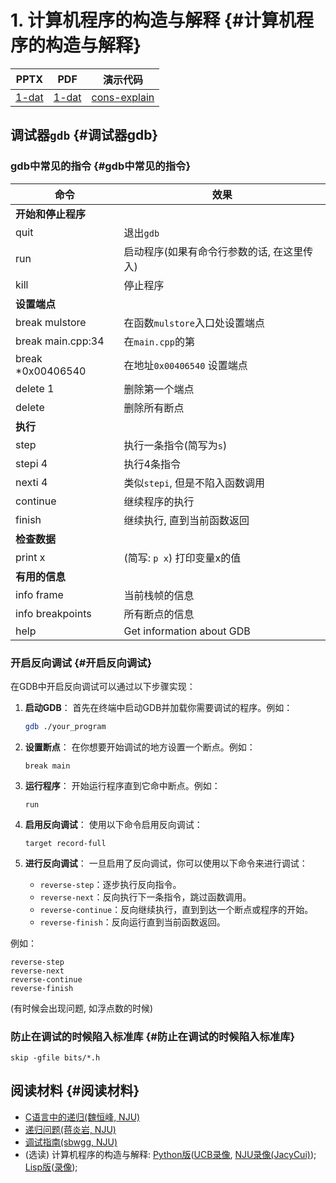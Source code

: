 # 1. 计算机程序的构造与解释 {#计算机程序的构造与解释}

| PPTX                         | PDF                         | 演示代码                                  |
|---------------------|---------------------|------------------------------|
| [1-dat](../asset/1-dat.pptx) | [1-dat](../asset/1-dat.pdf) | [cons-explain](../asset/cons-explain.zip) |

## 调试器`gdb` {#调试器gdb}

### gdb中常见的指令 {#gdb中常见的指令}

| 命令               | 效果                                       |
|--------------------|--------------------------------------------|
| **开始和停止程序** |                                            |
| quit               | 退出`gdb`                                  |
| run                | 启动程序(如果有命令行参数的话, 在这里传入) |
| kill               | 停止程序                                   |
| **设置端点**       |                                            |
| break mulstore     | 在函数`mulstore`入口处设置端点             |
| break main.cpp:34  | 在`main.cpp`的第                           |
| break \*0x00406540 | 在地址`0x00406540` 设置端点                |
| delete 1           | 删除第一个端点                             |
| delete             | 删除所有断点                               |
| **执行**           |                                            |
| step               | 执行一条指令(简写为`s`)                    |
| stepi 4            | 执行4条指令                                |
| nexti 4            | 类似`stepi`, 但是不陷入函数调用            |
| continue           | 继续程序的执行                             |
| finish             | 继续执行, 直到当前函数返回                 |
| **检查数据**       |                                            |
| print x            | (简写: `p x`) 打印变量x的值                |
| **有用的信息**     |                                            |
| info frame         | 当前栈帧的信息                             |
| info breakpoints   | 所有断点的信息                             |
| help               | Get information about GDB                  |

### 开启反向调试 {#开启反向调试}

在GDB中开启反向调试可以通过以下步骤实现：

1.  **启动GDB**： 首先在终端中启动GDB并加载你需要调试的程序。例如：

    ~~~ sh
    gdb ./your_program
    ~~~

2.  **设置断点**： 在你想要开始调试的地方设置一个断点。例如：

    ~~~ gdb
    break main
    ~~~

3.  **运行程序**： 开始运行程序直到它命中断点。例如：

    ~~~ gdb
    run
    ~~~

4.  **启用反向调试**： 使用以下命令启用反向调试：

    ~~~ gdb
    target record-full
    ~~~

5.  **进行反向调试**：
    一旦启用了反向调试，你可以使用以下命令来进行调试：

    -   `reverse-step`：逐步执行反向指令。
    -   `reverse-next`：反向执行下一条指令，跳过函数调用。
    -   `reverse-continue`：反向继续执行，直到到达一个断点或程序的开始。
    -   `reverse-finish`：反向运行直到当前函数返回。

例如：

~~~ gdb
reverse-step
reverse-next
reverse-continue
reverse-finish
~~~

(有时候会出现问题, 如浮点数的时候)

### 防止在调试的时候陷入标准库 {#防止在调试的时候陷入标准库}

    skip -gfile bits/*.h

## 阅读材料 {#阅读材料}

-   [C语言中的递归(魏恒峰,
    NJU)](https://www.bilibili.com/video/BV13j411a7b8/)
-   [递归问题(蒋炎岩, NJU)](https://www.bilibili.com/video/BV1Y2421A7sB)
-   [调试指南(sbwgg, NJU)](https://www.bilibili.com/video/BV1ce4y1e72S/)
-   (选读) 计算机程序的构造与解释:
    [Python版](https://wizardforcel.gitbooks.io/sicp-in-python/content/)([UCB录像](https://www.bilibili.com/video/BV1s3411G7yM),
    [NJU录像(JacyCui)](https://www.bilibili.com/video/BV1ML4y1P7KN));
    [Lisp版](https://sarabander.github.io/sicp/html/index.xhtml)([录像](https://www.bilibili.com/video/BV1Xx41117tr/));
